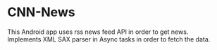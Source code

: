 # CNN-News

This Android app uses rss news feed API in order to get news.  
Implements XML SAX parser in Async tasks in order to fetch the data.

